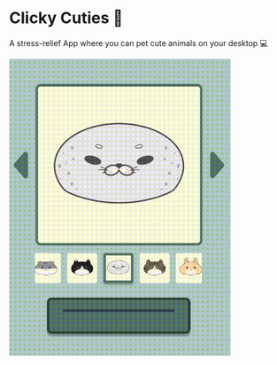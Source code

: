 # Clicky Cuties 🦭

A stress-relief App where you can pet cute animals on your desktop 💻

<img src="https://raw.githubusercontent.com/LucilleZhu13/Clicky_Cuties/main/images/demo.gif" width="400">
